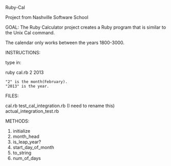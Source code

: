Ruby-Cal

Project from Nashville Software School

GOAL: The Ruby Calculator project creates a Ruby program that is similar to the Unix Cal command. 

The calendar only works between the years 1800-3000.

INSTRUCTIONS:

type in:

ruby cal.rb 2 2013

	"2" is the month(February).
	"2013" is the year.

FILES:

cal.rb
test_cal_integration.rb (I need to rename this)
actual_integration_test.rb

METHODS:

1. initialize
2. month_head
3. is_leap_year?
4. start_day_of_month
5. to_string
6. num_of_days